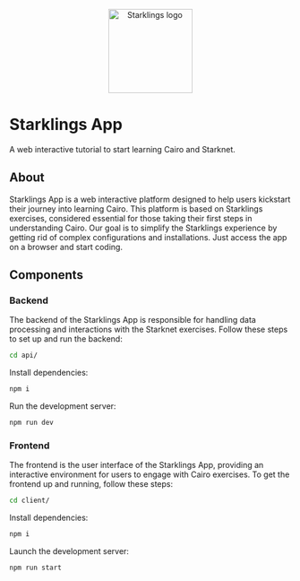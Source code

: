 <p align="center">
  <img alt="Starklings logo" width="150" src="https://raw.githubusercontent.com/onlydustxyz/marketplace-frontend-old/develop/docs/resources/img/logo.png">
</p>

# Starklings App

A web interactive tutorial to start learning Cairo and Starknet.

## About

Starklings App is a web interactive platform designed to help users kickstart their journey into learning Cairo.
This platform is based on Starklings exercises, considered essential for those taking their first steps in understanding Cairo.
Our goal is to simplify the Starklings experience by getting rid of complex configurations and installations. Just access the app on a browser and start coding.

## Components

### Backend

The backend of the Starklings App is responsible for handling data processing and interactions with the Starknet exercises. 
Follow these steps to set up and run the backend:

```bash
cd api/
```

Install dependencies:

```bash
npm i
```

Run the development server:

```bash
npm run dev
```

### Frontend

The frontend is the user interface of the Starklings App, providing an interactive environment for users to engage with Cairo exercises. 
To get the frontend up and running, follow these steps:

```bash
cd client/
```

Install dependencies:

```bash
npm i
```

Launch the development server:

```bash
npm run start
```